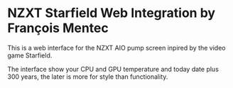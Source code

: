 # NZXT Starfield Web Integration by François Mentec

This is a web interface for the NZXT AIO pump screen inpired by the video game Starfield.

The interface show your CPU and GPU temperature and today date plus 300 years, the later is more for style than functionality.